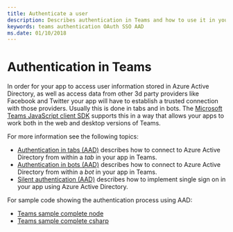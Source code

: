 ```yaml
---
title: Authenticate a user
description: Describes authentication in Teams and how to use it in your apps
keywords: teams authentication OAuth SSO AAD
ms.date: 01/10/2018
---
```

# Authentication in Teams

In order for your app to access user information stored in Azure Active Directory, as well as access data from other 3d party providers like Facebook and Twitter your app will have to establish a trusted connection with those providers. Usually this is done in tabs and in bots. The [Microsoft Teams JavaScript client SDK](/javascript/api/overview/msteams-client) supports this in a way that allows your apps to work both in the web and desktop versions of Teams.

For more information see the following topics:
* [Authentication in tabs (AAD)](~/concepts/authentication/auth-tab) describes how to connect to Azure Active Directory from within a *tab* in your app in Teams.
* [Authentication in bots (AAD)](~/concepts/authentication/auth-bot) describes how to connect to Azure Active Directory from within a *bot* in your app in Teams.
* [Silent authentication (AAD)](~/concepts/authentication/auth-silent) describes how to implement single sign on in your app using Azure Active Directory.

For sample code showing the authentication process using AAD:
* [Teams sample complete node](https://github.com/OfficeDev/microsoft-teams-sample-complete-node)
* [Teams sample complete csharp](https://github.com/OfficeDev/microsoft-teams-sample-complete-csharp)